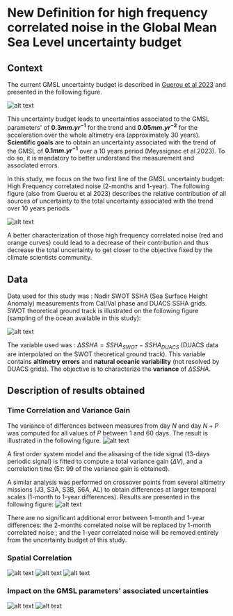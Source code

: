 # New Definition for high frequency correlated noise in the Global Mean Sea Level uncertainty budget

## Context

The current GMSL uncertainty budget is described in [Guerou et al 2023](https://egusphere.copernicus.org/preprints/2022/egusphere-2022-330/egusphere-2022-330.pdf) and presented in the following figure.

![alt text](https://github.com/vquetCLS/QUET_el_al_OSTST2024_HF_corr_noise_Nadir_SWOT_data_calval_phase.github.io/blob/main/uncertainty_budget.jpg?raw=true)

This uncertainty budget leads to uncertainties associated to the GMSL parameters' of **$0.3 mm.yr^{-1}$** for the trend and **$0.05 mm.yr^{-2}$** for the acceleration over the whole altimetry era (approximately 30 years).
**Scientific goals** are to obtain an uncertainty associated with the trend of the GMSL of **$0.1 mm.yr^{-1}$** over a 10 years period (Meyssignac et al 2023). To do so, it is mandatory to better understand the measurement and associated errors.

In this study, we focus on the two first line of the GMSL uncertainty budget: High Frequency correlated noise (2-months and 1-year). The following figure (also from Guerou et al 2023) describes the relative contribution of all sources of uncertainty to the total uncertainty associated with the trend over 10 years periods.

![alt text](https://github.com/vquetCLS/QUET_el_al_OSTST2024_HF_corr_noise_Nadir_SWOT_data_calval_phase.github.io/blob/main/relative_contributions_uncertainty_budget.jpg?raw=true)

A better characterization of those high frequency correlated noise (red and orange curves) could lead to a decrease of their contribution and thus decrease the total uncertainty to get closer to the objective fixed by the climate scientists community.

## Data

Data used for this study was : Nadir SWOT SSHA (Sea Surface Height Anomaly) measurements from Cal/Val phase and DUACS SSHA grids. SWOT theoretical ground track is illustrated on the following figure (sampling of the ocean available in this study):

![alt text](https://github.com/vquetCLS/QUET_el_al_OSTST2024_HF_corr_noise_Nadir_SWOT_data_calval_phase.github.io/blob/main/SWOT_theoretical_ground_track.jpg?raw=true)

The variable used was : $\Delta SSHA = SSHA_{SWOT} - SSHA_{DUACS}$ (DUACS data are interpolated on the SWOT theoretical ground track). This variable contains **altimetry errors** and **natural oceanic variability** (not resolved by DUACS grids). 
The objective is to characterize the **variance** of $\Delta SSHA$.

## Description of results obtained 

### Time Correlation and Variance Gain

The variance of differences between measures from day $N$ and day $N+P$ was computed for all values of $P$ between 1 and 60 days. The result is illustrated in the following figure.
![alt text](https://github.com/vquetCLS/QUET_el_al_OSTST2024_HF_corr_noise_Nadir_SWOT_data_calval_phase.github.io/blob/main/time_corr_and_var_gain.jpg?raw=true)

A first order system model and the alisasing of the tide signal (13-days periodic signal) is fitted to compute a total variance gain ($\Delta V$), and a correlation time ($5\tau$: $99%$ of the variance gain is obtained).

A similar analysis was performed on crossover points from several altimetry missions (J3, S3A, S3B, S6A, AL) to obtain differences at larger temporal scales (1-month to 1-year differences). Results are presented in the following figure:
![alt text](https://github.com/vquetCLS/QUET_el_al_OSTST2024_HF_corr_noise_Nadir_SWOT_data_calval_phase.github.io/blob/main/time_corr_and_var_gain_xovers.jpg?raw=true)

There are no significant additional error between 1-month and 1-year differences: the 2-months correlated noise will be replaced by 1-month correlated noise ; and the 1-year correlated noise will be removed entirely from the uncertainty budget of this study.

### Spatial Correlation

![alt text](https://github.com/vquetCLS/QUET_el_al_OSTST2024_HF_corr_noise_Nadir_SWOT_data_calval_phase.github.io/blob/main/mean_per_box_SLA.jpg?raw=true)
![alt text](https://github.com/vquetCLS/QUET_el_al_OSTST2024_HF_corr_noise_Nadir_SWOT_data_calval_phase.github.io/blob/main/explonation_of_the_method_spatial_correlation.jpg?raw=true)
![alt text](https://github.com/vquetCLS/QUET_el_al_OSTST2024_HF_corr_noise_Nadir_SWOT_data_calval_phase.github.io/blob/main/spatial_corr.jpg?raw=true)

### Impact on the GMSL parameters' associated uncertainties

![alt text](https://github.com/vquetCLS/QUET_el_al_OSTST2024_HF_corr_noise_Nadir_SWOT_data_calval_phase.github.io/blob/main/evolution_uncertainties_triangle_trend.jpg?raw=true)
![alt text](https://github.com/vquetCLS/QUET_el_al_OSTST2024_HF_corr_noise_Nadir_SWOT_data_calval_phase.github.io/blob/main/evolution_uncertainties_triangle_acceleration.jpg?raw=true)

